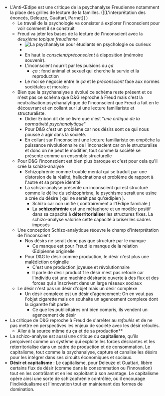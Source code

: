 - L'Anti-Œdipe est une critique de la psychanalyse Freudienne notamment la place des grilles de lecture de la familles. ([[L'interprétation des énoncés, Deleuze, Guattari, Parnet]] )
	- Le travail de la psychologie va consister à explorer l'inconscient pour voir comment il se construit
	- Freud va jeter les bases de la lecture de l'inconscient avec la *deuxième topique freudienne*
		- ![La psychanalyse pour étudiants en psychologie ou curieux](https://encrypted-tbn0.gstatic.com/images?q=tbn:ANd9GcQBVnaolbO79P5P-E7IFDJYyXiMYrNa5l_Bog&s)
		-
		- En haut le *conscient/préconscient* à disposition (mémoire souvenir).
		- L'inconscient nourrit par les pulsions du *ça*
			- *ça* : fond animal et sexuel qui cherche la survie et la reproduction
		- Le moi se négocie entre le *ça* et le *préconscient* face aux normes sociétales et morales
	- Bien que la psychanalyse a évolué ce schéma reste présent et ce n'est pas ce schéma que D&G reproche à Freud mais c'est la neutralisation psychanalytique de l'inconscient que Freud a fait en le découvrant et en collant sur lui une lecture familiariste et structuraliste.
		- Didier Eribon dit de ce livre que c'est "*une critique de la normativité psychanalytique*"
		- Pour D&G c'est un problème car nos désirs sont ce qui nous pousse à agir dans la société.
		- En collant sur l'inconscient une lecture familiariste on empêche la puissance révolutionnaire de l'inconscient car on le structuralise et donc on ne peut le modifier, tout comme la société se présente comme un ensemble structurelle
	- Pour D&G l'inconscient est bien plus baroque et c'est pour cela qu'il crée la schizo-analyse
		- Schizophrénie comme trouble mental qui se traduit par une distorsion de la réalité, hallucinations et problème de rapport à l'autre et sa propre identité
		- La schizo-analyse présente un inconscient qui est structuré comme le délire du schizophrène, le psychisme serait une usine a crée du désire ( qui ne serait pas qu'œdipien ).
			- Schizo car non unifié ( contrairement à l'Œdipe familiale )
			- La **schizophrénie** est une métaphore et un modèle positif dans sa capacité à **déterritorialiser** les structures fixes. La schizo-analyse valorise cette capacité à briser les cadres imposés
	- Une conception Schizo-analytique réouvre le champ d'interprétation de l'inconscient
		- Nos désirs ne serait donc pas que structuré par le manque
			- Ce manque est pour Freud le manque de la relation Œdipienne originelle
		- Pour D&G le désir comme production, le désir n'est plus une malédiction originelle
			- C'est une production joyeuse et révolutionnaire
			- Il parle de désir productif le désir n'est pas refoulé car l'individu est une machine désirante ouverte à des flux et des forces qui s'inscrivent dans un large réseaux sociaux
	- Le désir n'est pas un désir d'objet mais un désir complexe
		- Un désir complexe est un désir d'agencement: On en veut pas l'objet cigarette mais on souhaite un agencement complexe dont la cigarette fait partie
			- Ce que les publicitaires ont bien compris, ils vendent un agencement de désir
- La critique de D&G reproche à Freud de s'arrêter au *refoulés* et de ne pas mettre en perspectives les enjeux de société avec les désir refoulés.
	- Aller à la source même du ça et de sa production**
- La schizo-analyse est aussi une critique du **capitalisme**, qu’ils perçoivent comme un système qui exploite les forces désirantes et les reterritorialise dans un cadre de production et de consommation. Le capitalisme, tout comme la psychanalyse, capture et canalise les désirs pour les intégrer dans ses circuits économiques et sociaux.
- **Désir et capitalisme** : Le capitalisme, pour Deleuze et Guattari, libère certains flux de désir (comme dans la consommation ou l'innovation) tout en les contrôlant et en les exploitant à son avantage. Le capitalisme opère ainsi une sorte de schizophrénie contrôlée, où il encourage l'individualisme et l'innovation tout en maintenant des formes de domination.